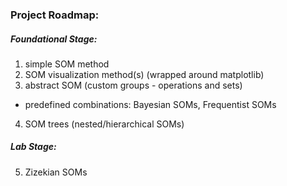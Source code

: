 ### Project Roadmap:

##### Foundational Stage:
1. simple SOM method
2. SOM visualization method(s) (wrapped around matplotlib)
3. abstract SOM (custom groups - operations and sets)
* predefined combinations: Bayesian SOMs, Frequentist SOMs
4. SOM trees (nested/hierarchical SOMs)

##### Lab Stage:
5. Zizekian SOMs
